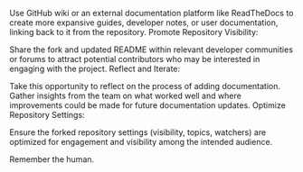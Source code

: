 Use GitHub wiki or an external documentation platform like ReadTheDocs to create more expansive guides, developer notes, or user documentation, linking back to it from the repository.
Promote Repository Visibility:

Share the fork and updated README within relevant developer communities or forums to attract potential contributors who may be interested in engaging with the project.
Reflect and Iterate:

Take this opportunity to reflect on the process of adding documentation. Gather insights from the team on what worked well and where improvements could be made for future documentation updates.
Optimize Repository Settings:

Ensure the forked repository settings (visibility, topics, watchers) are optimized for engagement and visibility among the intended audience.

Remember the human.
